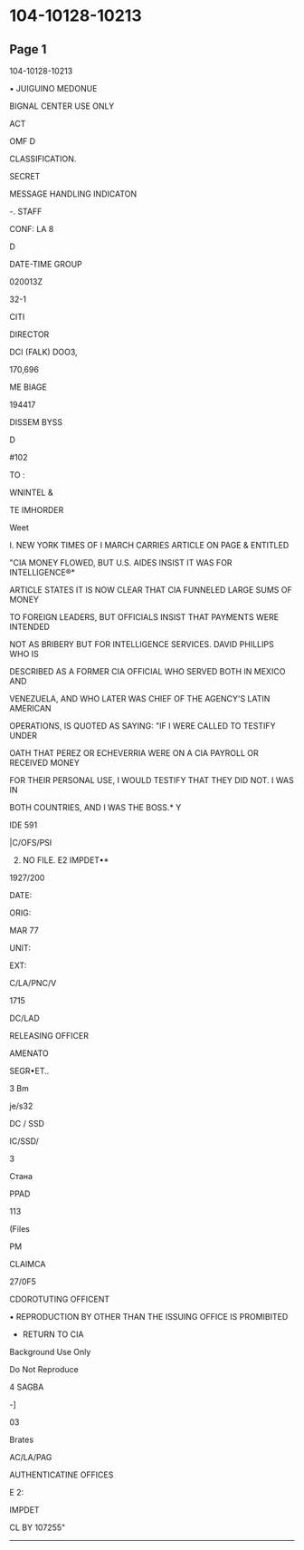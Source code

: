 # 104-10128-10213

## Page 1

104-10128-10213

• JUIGUINO MEDONUE

BIGNAL CENTER USE ONLY

ACT

OMF D

CLASSIFICATION.

SECRET

MESSAGE HANDLING INDICATON

-. STAFF

CONF: LA 8

D

DATE-TIME GROUP

020013Z

32-1

CITI

DIRECTOR

DCI (FALK) DOO3,

170,696

ME BIAGE

194417

DISSEM BYSS

D

#102

TO :

WNINTEL &

TE IMHORDER

Weet

I. NEW YORK TIMES OF I MARCH CARRIES ARTICLE ON PAGE & ENTITLED

"CIA MONEY FLOWED, BUT U.S. AIDES INSIST IT WAS FOR INTELLIGENCE®*

ARTICLE STATES IT IS NOW CLEAR THAT CIA FUNNELED LARGE SUMS OF MONEY

TO FOREIGN LEADERS, BUT OFFICIALS INSIST THAT PAYMENTS WERE INTENDED

NOT AS BRIBERY BUT FOR INTELLIGENCE SERVICES. DAVID PHILLIPS WHO IS

DESCRIBED AS A FORMER CIA OFFICIAL WHO SERVED BOTH IN MEXICO AND

VENEZUELA, AND WHO LATER WAS CHIEF OF THE AGENCY'S LATIN AMERICAN

OPERATIONS, IS QUOTED AS SAYING: "IF I WERE CALLED TO TESTIFY UNDER

OATH THAT PEREZ OR ECHEVERRIA WERE ON A CIA PAYROLL OR RECEIVED MONEY

FOR THEIR PERSONAL USE, I WOULD TESTIFY THAT THEY DID NOT. I WAS IN

BOTH COUNTRIES, AND I WAS THE BOSS.* Y

IDE 591

|C/OFS/PSI

2. NO FILE. E2 IMPDET•*

1927/200

DATE:

ORIG:

MAR 77

UNIT:

EXT:

C/LA/PNC/V

1715

DC/LAD

RELEASING OFFICER

AMENATO

SEGR•ET..

3 Bm

je/s32

DC / SSD

IC/SSD/

3

Стана

PPAD

113

(Files

PM

CLAIMCA

27/0F5

CDOROTUTING OFFICENT

• REPRODUCTION BY OTHER THAN THE ISSUING OFFICE IS PROMIBITED

- RETURN TO CIA

Background Use Only

Do Not Reproduce

4 SAGBA

-]

03

Brates

AC/LA/PAG

AUTHENTICATINE OFFICES

E 2:

IMPDET

CL BY 107255"

---

